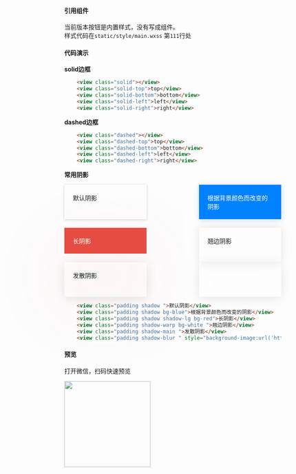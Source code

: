 
#### 引用组件

当前版本按钮是内置样式，没有写成组件。
<br>
样式代码在`static/style/main.wxss` 第`111`行处


#### 代码演示

**solid边框**

```html
	<view class="solid"></view>
	<view class="solid-top">top</view>
	<view class="solid-bottom">bottom</view>
	<view class="solid-left">left</view>
	<view class="solid-right">right</view>
```

**dashed边框**

```html
	<view class="dashed"></view>
	<view class="dashed-top">top</view>
	<view class="dashed-bottom">bottom</view>
	<view class="dashed-left">left</view>
	<view class="dashed-right">right</view>
```    

**常用阴影**

<div style="display:flex;flex-wrap:wrap;justify-content:space-between;">
	<div style="padding:20px;box-shadow:0 1px 6px rgba(26, 26, 26, 0.2);width:30%;margin-bottom:20px;">默认阴影</div>
	<div style="padding:20px;box-shadow:0 2px 12px rgba(0, 102, 204, 0.2);background:#0081ff;color:#fff;width:30%;margin-bottom:20px;">根据背景颜色而改变的阴影</div>
	<div style="padding:20px;box-shadow:0 80px 200px 0 rgba(204, 69, 59, 0.2);background:#e54d42;color:#fff;width:30%;margin-bottom:20px;">长阴影</div>
	<div style="padding:20px;box-shadow:0 0 20px rgba(0, 0, 0, 0.1);width:30%;">翘边阴影</div>
	<div style="padding:20px;box-shadow:0 4px 24px 0 rgba(0, 0, 0, 0.1);width:30%;">发散阴影</div>
	<div style="padding:20px;box-shadow:0 4px 24px 0 rgba(0, 0, 0, 0.1);color:#fff;width:30%;background-image:url('https://ossweb-img.qq.com/images/lol/web201310/skin/big84004.jpg');">根据背景图而改变的阴影</div>
</div>

```html
	<view class="padding shadow ">默认阴影</view>
	<view class="padding shadow bg-blue">根据背景颜色而改变的阴影</view>
	<view class="padding shadow shadow-lg bg-red">长阴影</view>
	<view class="padding shadow-warp bg-white ">翘边阴影</view>
	<view class="padding shadow-main ">发散阴影</view>
	<view class="padding shadow-blur " style="background-image:url('https://ossweb-img.qq.com/images/lol/web201310/skin/big84004.jpg');">根据背景图而改变的阴影</view>
```    

#### 预览

打开微信，扫码快速预览
<br>
<div align="left"><image src="https://z3.ax1x.com/2021/06/01/2nN0yt.jpg" width="200" height="200"> </image></div>
